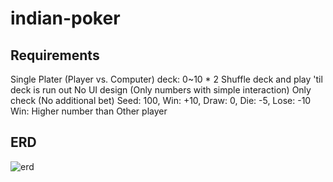 # indian-poker

## Requirements
Single Plater (Player vs. Computer)
deck: 0~10 * 2
Shuffle deck and play 'til deck is run out
No UI design (Only numbers with simple interaction)
Only check (No additional bet)
Seed: 100, Win: +10, Draw: 0, Die: -5, Lose: -10
Win: Higher number than Other player

## ERD
![erd](https://user-images.githubusercontent.com/87690740/147911766-5336c6cf-ef96-41ba-bf14-62b02af44b8d.jpg)
